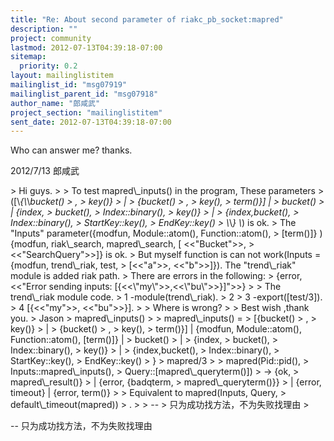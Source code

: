 ```yaml
---
title: "Re: About second parameter of riakc_pb_socket:mapred"
description: ""
project: community
lastmod: 2012-07-13T04:39:18-07:00
sitemap:
  priority: 0.2
layout: mailinglistitem
mailinglist_id: "msg07919"
mailinglist_parent_id: "msg07918"
author_name: "郎咸武"
project_section: "mailinglistitem"
sent_date: 2012-07-13T04:39:18-07:00
---
```



Who can answer me? thanks.

2012/7/13 郎咸武 

&gt; Hi guys.
&gt;
&gt; To test mapred\\_inputs() in the program, These parameters 
&gt; ([\\*{\\*\\*bucket()
&gt; , 
&gt; key()}
&gt; | 
&gt; {bucket()
&gt; , 
&gt; key(),
&gt; term()}] | 
&gt; bucket()
&gt; | {index, 
&gt; bucket(),
&gt; Index::binary(), 
&gt; key()}
&gt; | 
&gt; {index,bucket(),
&gt; Index::binary(), 
&gt; StartKey::key(),
&gt; EndKey::key()
&gt; \\*\\*} \\*) is ok.
&gt; The "Inputs" parameter({modfun, Module::atom(), Function::atom(),
&gt; [term()]} ) {modfun, riak\\_search, mapred\\_search, [ &lt;&lt;"Bucket"&gt;&gt;,
&gt; &lt;&lt;"SearchQuery"&gt;&gt;]} is ok.
&gt; But myself function is can not work(Inputs = {modfun, trend\\_riak, test,
&gt; [&lt;&lt;"a"&gt;&gt;, &lt;&lt;"b"&gt;&gt;]}). The "trend\\_riak" module is added riak path.
&gt; There are errors in the following:
&gt; {error,&lt;&lt;"Error sending inputs: [{&lt;&lt;\\"my\\"&gt;&gt;,&lt;&lt;\\"bu\\"&gt;&gt;}]"&gt;&gt;}
&gt;
&gt; The trend\\_riak module code.
&gt; 1 -module(trend\\_riak).
&gt; 2
&gt; 3 -export([test/3]).
&gt; 4 [{&lt;&lt;"my"&gt;&gt;, &lt;&lt;"bu"&gt;&gt;}].
&gt;
&gt; Where is wrong?
&gt;
&gt; Best wish ,thank you.
&gt; Jason
&gt; mapred\\_inputs()
&gt;
&gt; mapred\\_inputs() = 
&gt; [{bucket()
&gt; , 
&gt; key()}
&gt; | 
&gt; {bucket()
&gt; , 
&gt; key(),
&gt; term()}] | {modfun, Module::atom(), Function::atom(), [term()]} | 
&gt; bucket()
&gt; |
&gt; {index, 
&gt; bucket(),
&gt; Index::binary(), 
&gt; key()}
&gt; | 
&gt; {index,bucket(),
&gt; Index::binary(), 
&gt; StartKey::key(),
&gt; EndKey::key()
&gt; }
&gt; mapred/3
&gt;
&gt; mapred(Pid::pid(), 
&gt; Inputs::mapred\\_inputs(),
&gt; Query::[mapred\\_queryterm()])
&gt; -&gt; {ok, 
&gt; mapred\\_result()}
&gt; | {error, {badqterm, 
&gt; mapred\\_queryterm()}}
&gt; | {error, timeout} | {error, term()}
&gt;
&gt; Equivalent to mapred(Inputs, Query, 
&gt; default\\_timeout(mapred))
&gt; .
&gt;
&gt; --
&gt; 只为成功找方法，不为失败找理由
&gt;

-- 
只为成功找方法，不为失败找理由
